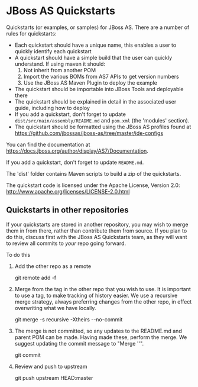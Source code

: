 JBoss AS Quickstarts 
====================

Quickstarts (or examples, or samples) for JBoss AS. There are a number of rules for quickstarts:

* Each quickstart should have a unique name, this enables a user to quickly identify each quickstart
* A quickstart should have a simple build that the user can quickly understand. If using maven it should:
  1. Not inherit from another POM
  2. Import the various BOMs from AS7 APIs to get version numbers
  3. Use the JBoss AS Maven Plugin to deploy the example
* The quickstart should be importable into JBoss Tools and deployable there
* The quickstart should be explained in detail in the associated user guide, including how to deploy
* If you add a quickstart, don't forget to update `dist/src/main/assembly/README.md` and `pom.xml` (the 'modules' section).
* The quickstart should be formatted using the JBoss AS profiles found at <https://github.com/jbossas/jboss-as/tree/master/ide-configs>

You can find the documentation at <https://docs.jboss.org/author/display/AS7/Documentation>.

If you add a quickstart, don't forget to update `README.md`.

The 'dist' folder contains Maven scripts to build a zip of the quickstarts.

The quickstart code is licensed under the Apache License, Version 2.0:
<http://www.apache.org/licenses/LICENSE-2.0.html>

Quickstarts in other repositories
---------------------------------

If your quickstarts are stored in another repository, you may wish to merge them in from there, rather than contribute them from source. If you plan to do this, discuss first with the JBoss AS Quickstarts team, as they will want to review all commits to *your* repo going forward.

To do this

1. Add the other repo as a remote
    
    git remote add -f <other repo> <other repo url>

2. Merge from the tag in the other repo that you wish to use. It is important to use a tag, to make tracking of history easier. We use a recursive merge strategy, always preferring changes from the other repo, in effect overwriting what we have locally.

    git merge <tag> -s recursive -Xtheirs --no-commit

3. The merge is not committed, so any updates to the README.md and parent POM can be made. Having made these, perform the merge. We suggest updating the commit message to "Merge <Other Project Name> '<Tag>'".

    git commit

4. Review and push to upstream

    git push upstream HEAD:master
